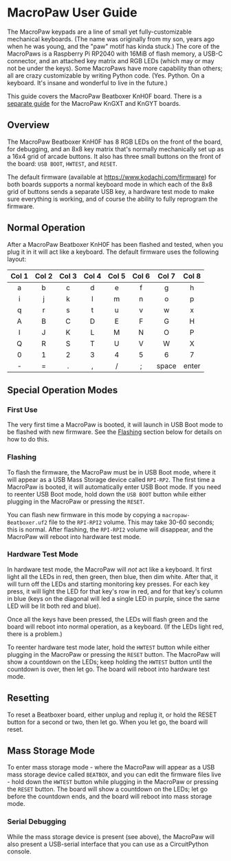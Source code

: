 # MacroPaw User Guide

The MacroPaw keypads are a line of small yet fully-customizable mechanical
keyboards. (The name was originally from my son, years ago when he was young,
and the "paw" motif has kinda stuck.) The core of the MacroPaws is a Raspberry
Pi RP2040 with 16MiB of flash memory, a USB-C connector, and an attached key
matrix and RGB LEDs (which may or may not be under the keys). Some MacroPaws
have more capability than others; all are crazy customizable by writing Python
code. (Yes. Python. On a keyboard. It's insane and wonderful to live in the
future.)

This guide covers the MacroPaw Beatboxer KnH0F board. There is a [separate
guide] for the MacroPaw KnGXT and KnGYT boards.

[separate guide]: USERGUIDE.md

## Overview

The MacroPaw Beatboxer KnH0F has 8 RGB LEDs on the front of the board, for
debugging, and an 8x8 key matrix that's normally mechanically set up as a 16x4
grid of arcade buttons. It also has three small buttons on the front of the board: `USB BOOT`, `HWTEST`, and `RESET`.

The default firmware (available at https://www.kodachi.com/firmware) for both
boards supports a normal keyboard mode in which each of the 8x8 grid of
buttons sends a separate USB key, a hardware test mode to make sure everything
is working, and of course the ability to fully reprogram the firmware.

## Normal Operation

After a MacroPaw Beatboxer KnH0F has been flashed and tested, when you plug it
in it will act like a keyboard. The default firmware uses the following
layout:

| Col 1 | Col 2 | Col 3 | Col 4 | Col 5 | Col 6 | Col 7 | Col 8 |
| :-: | :-: | :-: | :-: | :-: | :-: | :-: | :-: |
| a | b | c | d | e | f | g | h |
| i | j | k | l | m | n | o | p |
| q | r | s | t | u | v | w | x |
| A | B | C | D | E | F | G | H |
| I | J | K | L | M | N | O | P |
| Q | R | S | T | U | V | W | X |
| 0 | 1 | 2 | 3 | 4 | 5 | 6 | 7 |
| - | = | . | , | / | ; | space | enter |

## Special Operation Modes

### First Use

The very first time a MacroPaw is booted, it will launch in USB Boot mode to
be flashed with new firmware. See the [Flashing](#flashing) section below for
details on how to do this.

### Flashing

To flash the firmware, the MacroPaw must be in USB Boot mode, where it will appear as a USB Mass Storage device called `RPI-RP2`. The first time a MacroPaw is booted, it will automatically enter USB Boot mode. If you need to reenter USB Boot mode, hold down the `USB BOOT` button while either plugging in the MacroPaw or pressing the `RESET`.

You can flash new firmware in this mode by copying a `macropaw-Beatboxer.uf2` file to the `RPI-RPI2` volume. This may take 30-60 seconds; this is normal. After flashing, the `RPI-RPI2` volume will disappear, and the MacroPaw will reboot into hardware test mode.

### Hardware Test Mode

In hardware test mode, the MacroPaw will _not_ act like a keyboard. It first
light all the LEDs in red, then green, then blue, then dim white. After that,
it will turn off the LEDs and starting monitoring key presses. For each key
press, it will light the LED for that key's row in red, and for that key's
column in blue (keys on the diagonal will led a single LED in purple, since
the same LED will be lit both red and blue).

Once all the keys have been pressed, the LEDs will flash green and the board will reboot into normal operation, as a keyboard. (If the LEDs light red, there is a problem.)

To reenter hardware test mode later, hold the `HWTEST` button while either
plugging in the MacroPaw or pressing the `RESET` button. The MacroPaw will show a countdown on the LEDs; keep holding the `HWTEST` button until the countdown is over, then let go. The board will reboot into hardware test mode.

## Resetting

To reset a Beatboxer board, either unplug and replug it, or hold the RESET
button for a second or two, then let go. When you let go, the board will
reset.

## Mass Storage Mode

To enter mass storage mode - where the MacroPaw will appear as a USB mass
storage device called `BEATBOX`, and you can edit the firmware files live -
hold down the `HWTEST` button while plugging in the MacroPaw or pressing the
`RESET` button. The board will show a countdown on the LEDs; let go before the
countdown ends, and the board will reboot into mass storage mode.

### Serial Debugging

While the mass storage device is present (see above), the MacroPaw will also
present a USB-serial interface that you can use as a CircuitPython console.
